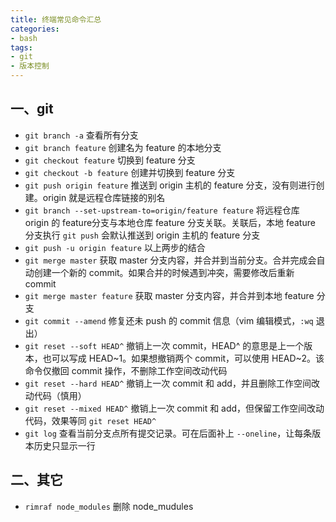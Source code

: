 ```yaml
---
title: 终端常见命令汇总
categories: 
- bash
tags:
- git
- 版本控制
---
```


## 一、git

- `git branch -a` 查看所有分支
- `git branch feature` 创建名为 feature 的本地分支
- `git checkout feature` 切换到 feature 分支
- `git checkout -b feature` 创建并切换到 feature 分支
- `git push origin feature` 推送到 origin 主机的 feature 分支，没有则进行创建。origin 就是远程仓库链接的别名
- `git branch --set-upstream-to=origin/feature feature` 将远程仓库 origin 的 feature分支与本地仓库 feature 分支关联。关联后，本地 feature 分支执行 `git push` 会默认推送到 origin 主机的 feature 分支
- `git push -u origin feature` 以上两步的结合
- `git merge master` 获取 master 分支内容，并合并到当前分支。合并完成会自动创建一个新的 commit。如果合并的时候遇到冲突，需要修改后重新 commit
- `git merge master feature` 获取 master 分支内容，并合并到本地 feature 分支
- `git commit --amend` 修复还未 push 的 commit 信息（vim 编辑模式，`:wq` 退出）
- `git reset --soft HEAD^` 撤销上一次 commit，HEAD^ 的意思是上一个版本，也可以写成 HEAD~1。如果想撤销两个 commit，可以使用 HEAD~2。该命令仅撤回 commit 操作，不删除工作空间改动代码
- `git reset --hard HEAD^` 撤销上一次 commit 和 add，并且删除工作空间改动代码（慎用）
- `git reset --mixed HEAD^` 撤销上一次 commit 和 add，但保留工作空间改动代码，效果等同 `git reset HEAD^`
- `git log` 查看当前分支点所有提交记录。可在后面补上 `--oneline`，让每条版本历史只显示一行



## 二、其它

- `rimraf node_modules`  删除 node_mudules